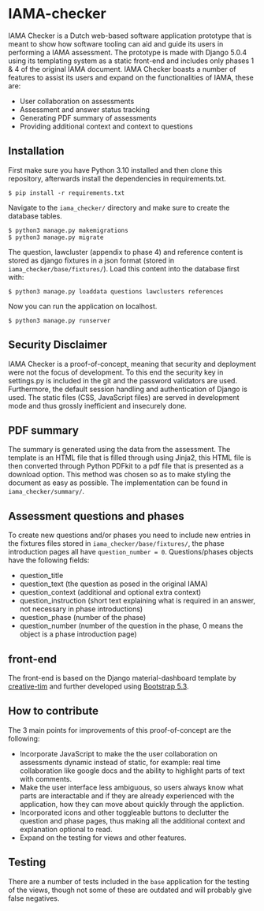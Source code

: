 # IAMA-checker

IAMA Checker is a Dutch web-based software application prototype that is meant to show how software tooling can aid and guide its users in performing a IAMA assessment. The prototype is made with Django 5.0.4 using its templating system as a static front-end and includes only phases 1 & 4 of the original IAMA document.
IAMA Checker boasts a number of features to assist its users and expand on the functionalities of IAMA, these are:

- User collaboration on assessments
- Assessment and answer status tracking
- Generating PDF summary of assessments
- Providing additional context and context to questions

## Installation

First make sure you have Python 3.10 installed and then clone this repository, afterwards install the dependencies in requirements.txt.

    $ pip install -r requirements.txt

Navigate to the `iama_checker/` directory and make sure to create the database tables.

    $ python3 manage.py makemigrations
    $ python3 manage.py migrate

The question, lawcluster (appendix to phase 4) and reference content is stored as django fixtures in a json format (stored in `iama_checker/base/fixtures/`). Load this content into the database first with:

    $ python3 manage.py loaddata questions lawclusters references

Now you can run the application on localhost.

    $ python3 manage.py runserver

## Security Disclaimer

IAMA Checker is a proof-of-concept, meaning that security and deployment were not the focus of development. To this end the security key in settings.py is included in the git and the password validators are used. Furthermore, the default session handling and authentication of Django is used. The static files (CSS, JavaScript files) are served in development mode and thus grossly inefficient and insecurely done.

## PDF summary

The summary is generated using the data from the assessment. The template is an HTML file that is filled through using Jinja2, this HTML file is then converted through Python PDFkit to a pdf file that is presented as a download option. This method was chosen so as to make styling the document as easy as possible. The implementation can be found in `iama_checker/summary/`.

## Assessment questions and phases

To create new questions and/or phases you need to include new entries in the fixtures files stored in `iama_checker/base/fixtures/`, the phase introduction pages all have `question_number = 0`. Questions/phases objects have the following fields:

- question_title
- question_text (the question as posed in the original IAMA)
- question_context (additional and optional extra context)
- question_instruction (short text explaining what is required in an answer, not necessary in phase introductions)
- question_phase (number of the phase)
- question_number (number of the question in the phase, 0 means the object is a phase introduction page)

## front-end
The front-end is based on the Django material-dashboard template by [creative-tim](https://www.creative-tim.com/product/material-dashboard-django) and further developed using [Bootstrap 5.3](https://getbootstrap.com/docs/5.3/getting-started/introduction/).

## How to contribute

The 3 main points for improvements of this proof-of-concept are the following:

- Incorporate JavaScript to make the the user collaboration on assessments dynamic instead of static, for example: real time collaboration like google docs and the ability to highlight parts of text with comments.
- Make the user interface less ambiguous, so users always know what parts are interactable and if they are already experienced with the application, how they can move about quickly through the appliction.
- Incorporated icons and other toggleable buttons to declutter the question and phase pages, thus making all the additional context and explanation optional to read.
- Expand on the testing for views and other features.


## Testing

There are a number of tests included in the `base` application for the testing of the views, though not some of these are outdated and will probably give false negatives.
